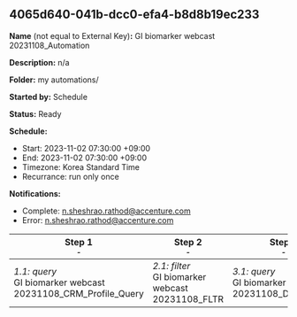 ## 4065d640-041b-dcc0-efa4-b8d8b19ec233

**Name** (not equal to External Key)**:** GI biomarker webcast 20231108_Automation

**Description:** n/a

**Folder:** my automations/

**Started by:** Schedule

**Status:** Ready

**Schedule:**

* Start: 2023-11-02 07:30:00 +09:00
* End: 2023-11-02 07:30:00 +09:00
* Timezone: Korea Standard Time
* Recurrance: run only once

**Notifications:**

* Complete: n.sheshrao.rathod@accenture.com
* Error: n.sheshrao.rathod@accenture.com

| Step 1<br>_<small>-</small>_ | Step 2<br>_<small>-</small>_ | Step 3<br>_<small>-</small>_ |
| --- | --- | --- |
| _1.1: query_<br>GI biomarker webcast 20231108_CRM_Profile_Query | _2.1: filter_<br>GI biomarker webcast 20231108_FLTR | _3.1: query_<br>GI biomarker webcast 20231108_Discrepancy |

